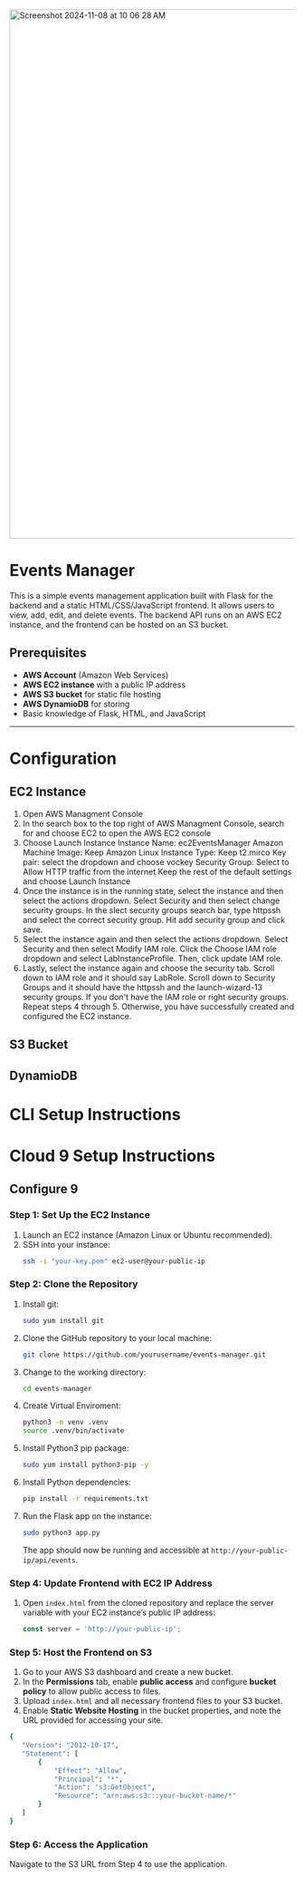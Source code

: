 <img width="934" alt="Screenshot 2024-11-08 at 10 06 28 AM" src="https://github.com/user-attachments/assets/717916a2-4b47-42f2-9ee8-65ac864ed72e">

# Events Manager

This is a simple events management application built with Flask for the backend and a static HTML/CSS/JavaScript frontend. 
It allows users to view, add, edit, and delete events. The backend API runs on an AWS EC2 instance, 
and the frontend can be hosted on an S3 bucket.

## Prerequisites

- **AWS Account** (Amazon Web Services)
- **AWS EC2 instance** with a public IP address
- **AWS S3 bucket** for static file hosting
- **AWS DynamioDB** for storing 
- Basic knowledge of Flask, HTML, and JavaScript

---
# Configuration

## EC2 Instance 

1. Open AWS Managment Console
2. In the search box to the top right of AWS Managment Console, search for and choose EC2 to open the AWS EC2 console
3. Choose Launch Instance
   Instance Name: ec2EventsManager
   Amazon Machine Image: Keep Amazon Linux
   Instance Type: Keep t2.mirco
   Key pair: select the dropdown and choose vockey
   Security Group: Select to Allow HTTP traffic from the internet
   Keep the rest of the default settings and choose Launch Instance
4. Once the instance is in the running state, select the instance and then select the actions dropdown. Select Security and then select change security groups. In the slect security groups search bar, type httpssh and select the correct security group. Hit add security group and click save.  
5. Select the instance again and then select the actions dropdown. Select Security and then select Modify IAM role. Click the Choose IAM role dropdown and select LabInstanceProfile. Then, click update IAM role.
6. Lastly, select the instance again and choose the security tab. Scroll down to IAM role and it should say LabRole. Scroll down to Security Groups and it should have the httpssh and the launch-wizard-13 security groups. If you don't have the IAM role or right security groups. Repeat steps 4 through 5. Otherwise, you have successfully created and configured the EC2 instance.
  

## S3 Bucket

## DynamioDB

# CLI Setup Instructions


# Cloud 9 Setup Instructions


## Configure 9 


### Step 1: Set Up the EC2 Instance

1. Launch an EC2 instance (Amazon Linux or Ubuntu recommended).
2. SSH into your instance:
   ```bash
   ssh -i "your-key.pem" ec2-user@your-public-ip
   ```

### Step 2: Clone the Repository

1. Install git:
   ```bash
   sudo yum install git
   ```

2. Clone the GitHub repository to your local machine:
   ```bash
   git clone https://github.com/yourusername/events-manager.git
   ```

3. Change to the working directory:
   ```bash
   cd events-manager
   ```

4. Create Virtual Enviroment:
   ```bash
   python3 -m venv .venv
   source .venv/bin/activate
   ```

5. Install Python3 pip package:
   ```bash
   sudo yum install python3-pip -y
   ```

6. Install Python dependencies:
   ```bash
   pip install -r requirements.txt
   ```

7. Run the Flask app on the instance:
   ```bash
   sudo python3 app.py
   ```
   
   The app should now be running and accessible at `http://your-public-ip/api/events`.

### Step 4: Update Frontend with EC2 IP Address

1. Open `index.html` from the cloned repository and replace the server variable with your EC2 instance’s public IP address:
   ```javascript
   const server = 'http://your-public-ip';
   ```

### Step 5: Host the Frontend on S3

1. Go to your AWS S3 dashboard and create a new bucket.
2. In the **Permissions** tab, enable **public access** and configure **bucket policy** to allow public access to files.
3. Upload `index.html` and all necessary frontend files to your S3 bucket.
4. Enable **Static Website Hosting** in the bucket properties, and note the URL provided for accessing your site.
 ```bash
 {
    "Version": "2012-10-17",
    "Statement": [
        {
            "Effect": "Allow",
            "Principal": "*",
            "Action": "s3:GetObject",
            "Resource": "arn:aws:s3:::your-bucket-name/*"
        }
    ]
}
```

### Step 6: Access the Application

Navigate to the S3 URL from Step 4 to use the application.
